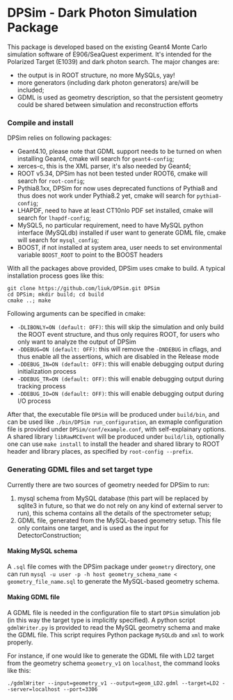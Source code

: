# DPSim - Dark Photon Simulation Package
This package is developed based on the existing Geant4 Monte Carlo simulation software of E906/SeaQuest experiment. It's intended for the Polarized Target (E1039) and dark photon search. The major changes are:

  - the output is in ROOT structure, no more MySQLs, yay!
  - more generators (including dark photon generators) are/will be included;
  - GDML is used as geometry description, so that the persistent geometry could be shared between simulation and reconstruction efforts

### Compile and install

DPSim relies on following packages:

  - Geant4.10, please note that GDML support needs to be turned on when installing Geant4, cmake will search for `geant4-config`;
  - xerces-c, this is the XML parser, it's also needed by Geant4;
  - ROOT v5.34, DPSim has not been tested under ROOT6, cmake will search for `root-config`;
  - Pythia8.1xx, DPSim for now uses deprecated functions of Pythia8 and thus does not work under Pythia8.2 yet, cmake will search for `pythia8-config`;
  - LHAPDF, need to have at least CT10nlo PDF set installed, cmake will search for `lhapdf-config`;
  - MySQL5, no particular requirement, need to have MySQL python interface (MySQLdb) installed if user want to generate GDML file, cmake will search for `mysql_config`;
  - BOOST, if not installed at system area, user needs to set environmental variable `BOOST_ROOT` to point to the BOOST headers

With all the packages above provided, DPSim uses cmake to build. A typical installation process goes like this:

  ```
  git clone https://github.com/liuk/DPSim.git DPSim
  cd DPSim; mkdir build; cd build
  cmake ..; make
  ```

Following arguments can be specified in cmake:

  - `-DLIBONLY=ON (default: OFF)`: this will skip the simulation and only build the ROOT event structure, and thus only requires ROOT, for users who only want to analyze the output of DPSim
  - `-DDEBUG=ON (default: OFF)`: this will remove the `-DNDEBUG` in cflags, and thus enable all the assertions, which are disabled in the Release mode
  - `-DDEBUG_IN=ON (default: OFF)`: this will enable debugging output during initialization process
  - `-DDEBUG_TR=ON (default: OFF)`: this will enable debugging output during tracking process
  - `-DDEBUG_IO=ON (default: OFF)`: this will enable debugging output during I/O process

After that, the executable file `DPSim` will be produced under `build/bin`, and can be used like `./bin/DPSim run_configuration`, an exmaple configuration file is provided under `DPSim/conf/example.conf`, with self-explainary options. A shared library `libRawMCEvent` will be produced under `build/lib`, optionally one can use `make install` to install the header and shared library to ROOT header and library places, as specified by `root-config --prefix`.

### Generating GDML files and set target type

Currently there are two sources of geometry needed for DPSim to run:

  1. mysql schema from MySQL database (this part will be replaced by sqlite3 in future, so that we do not rely on any kind of external server to run), this schema contains all the details of the spectrometer setup;
  2. GDML file, generated from the MySQL-based geometry setup. This file only contains one target, and is used as the input for DetectorConstruction;

#### Making MySQL schema

A `.sql` file comes with the DPSim package under `geometry` directory, one can run `mysql -u user -p -h host geometry_schema_name < geometry_file_name.sql` to generate the MySQL-based geometry schema.

#### Making GDML file

A GDML file is needed in the configuration file to start `DPSim` simulation job (in this way the target type is implicitly specified). A python script `gdmlWriter.py` is provided to read the MySQL geometry schema and make the GDML file. This script requires Python package `MySQLdb` and `xml` to work properly.

For instance, if one would like to generate the GDML file with LD2 target from the geometry schema `geometry_v1` on `localhost`, the command looks like this:

  ```
  ./gdmlWriter --input=geometry_v1 --output=geom_LD2.gdml --target=LD2 --server=localhost --port=3306
  ```
